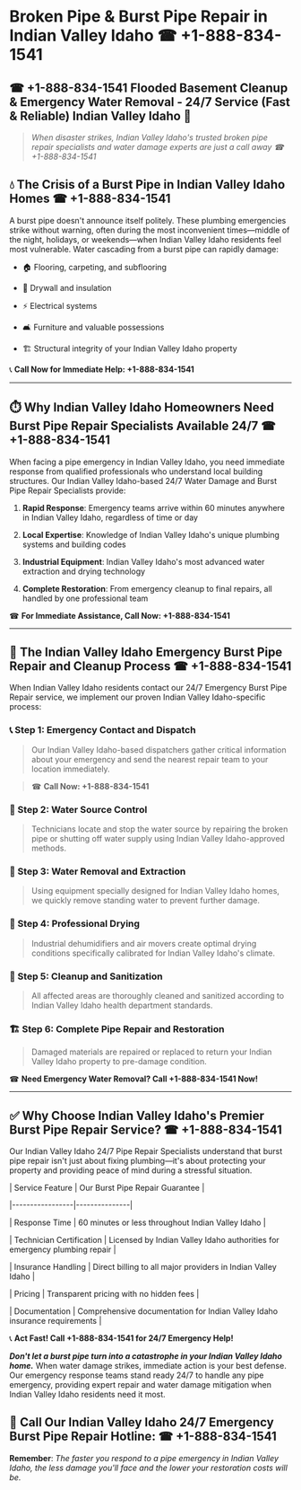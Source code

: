 # Broken Pipe & Burst Pipe Repair in Indian Valley Idaho ☎ +1-888-834-1541  
## ☎ +1-888-834-1541 Flooded Basement Cleanup & Emergency Water Removal - 24/7 Service (Fast & Reliable) Indian Valley Idaho 🚨  

> *When disaster strikes, Indian Valley Idaho's trusted broken pipe repair specialists and water damage experts are just a call away ☎ +1-888-834-1541*  

## 💧 The Crisis of a Burst Pipe in Indian Valley Idaho Homes ☎ +1-888-834-1541  

A burst pipe doesn't announce itself politely. These plumbing emergencies strike without warning, often during the most inconvenient times—middle of the night, holidays, or weekends—when Indian Valley Idaho residents feel most vulnerable. Water cascading from a burst pipe can rapidly damage:  

* 🏠 Flooring, carpeting, and subflooring  
* 🧱 Drywall and insulation  
* ⚡ Electrical systems  
* 🛋️ Furniture and valuable possessions  
* 🏗️ Structural integrity of your Indian Valley Idaho property  

📞 **Call Now for Immediate Help: +1-888-834-1541**  

---  

## ⏱️ Why Indian Valley Idaho Homeowners Need Burst Pipe Repair Specialists Available 24/7 ☎ +1-888-834-1541  

When facing a pipe emergency in Indian Valley Idaho, you need immediate response from qualified professionals who understand local building structures. Our Indian Valley Idaho-based 24/7 Water Damage and Burst Pipe Repair Specialists provide:  

1. **Rapid Response**: Emergency teams arrive within 60 minutes anywhere in Indian Valley Idaho, regardless of time or day  
2. **Local Expertise**: Knowledge of Indian Valley Idaho's unique plumbing systems and building codes  
3. **Industrial Equipment**: Indian Valley Idaho's most advanced water extraction and drying technology  
4. **Complete Restoration**: From emergency cleanup to final repairs, all handled by one professional team  

☎ **For Immediate Assistance, Call Now: +1-888-834-1541**  

---  

## 🔧 The Indian Valley Idaho Emergency Burst Pipe Repair and Cleanup Process ☎ +1-888-834-1541  

When Indian Valley Idaho residents contact our 24/7 Emergency Burst Pipe Repair service, we implement our proven Indian Valley Idaho-specific process:  

### 📞 Step 1: Emergency Contact and Dispatch  
> Our Indian Valley Idaho-based dispatchers gather critical information about your emergency and send the nearest repair team to your location immediately.  
> ☎ **Call Now: +1-888-834-1541**  

### 🚿 Step 2: Water Source Control  
> Technicians locate and stop the water source by repairing the broken pipe or shutting off water supply using Indian Valley Idaho-approved methods.  

### 🌊 Step 3: Water Removal and Extraction  
> Using equipment specially designed for Indian Valley Idaho homes, we quickly remove standing water to prevent further damage.  

### 💨 Step 4: Professional Drying  
> Industrial dehumidifiers and air movers create optimal drying conditions specifically calibrated for Indian Valley Idaho's climate.  

### 🧼 Step 5: Cleanup and Sanitization  
> All affected areas are thoroughly cleaned and sanitized according to Indian Valley Idaho health department standards.  

### 🏗️ Step 6: Complete Pipe Repair and Restoration  
> Damaged materials are repaired or replaced to return your Indian Valley Idaho property to pre-damage condition.  

☎ **Need Emergency Water Removal? Call +1-888-834-1541 Now!**  

---  

## ✅ Why Choose Indian Valley Idaho's Premier Burst Pipe Repair Service? ☎ +1-888-834-1541  

Our Indian Valley Idaho 24/7 Pipe Repair Specialists understand that burst pipe repair isn't just about fixing plumbing—it's about protecting your property and providing peace of mind during a stressful situation.  

| Service Feature | Our Burst Pipe Repair Guarantee |  
|-----------------|---------------|  
| Response Time | 60 minutes or less throughout Indian Valley Idaho |  
| Technician Certification | Licensed by Indian Valley Idaho authorities for emergency plumbing repair |  
| Insurance Handling | Direct billing to all major providers in Indian Valley Idaho |  
| Pricing | Transparent pricing with no hidden fees |  
| Documentation | Comprehensive documentation for Indian Valley Idaho insurance requirements |  

📞 **Act Fast! Call +1-888-834-1541 for 24/7 Emergency Help!**  

***Don't let a burst pipe turn into a catastrophe in your Indian Valley Idaho home.*** When water damage strikes, immediate action is your best defense. Our emergency response teams stand ready 24/7 to handle any pipe emergency, providing expert repair and water damage mitigation when Indian Valley Idaho residents need it most.  

## 📱 Call Our Indian Valley Idaho 24/7 Emergency Burst Pipe Repair Hotline: ☎ +1-888-834-1541  

**Remember**: *The faster you respond to a pipe emergency in Indian Valley Idaho, the less damage you'll face and the lower your restoration costs will be.*